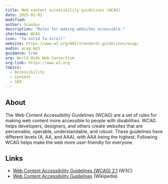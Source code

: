 ```yaml
---
title: Web content accessibility guidelines (WCAG)
date: 2025-02-02
modified: 
author: ScanGov
description: "Rules for making websites accessible."
shortname: WCAG
icon: "fa-solid fa-scroll"
website: https://www.w3.org/WAI/standards-guidelines/wcag/
audio: wcag.mp3
guidance: true
org: World Wide Web Consortium
org-link: https://www.w3.org
topics:
  - Accessibility
  - Content
  - SEO
---
```


## About

The Web Content Accessibility Guidelines (WCAG) are a set of rules for making web content more accessible to people with disabilities. WCAG helps developers, designers, and others create websites that are perceivable, operable, understandable, and robust. These guidelines have different levels (A, AA, and AAA), with AAA being the highest. Following WCAG helps make the web more user-friendly for everyone.

## Links

- [Web Content Accessibility Guidelines (WCAG) 2.1](https://www.w3.org/TR/WCAG21/) (W3C)
- [Web Content Accessibility Guidelines](https://en.wikipedia.org/wiki/Web_Content_Accessibility_Guidelines) (Wikipedia)